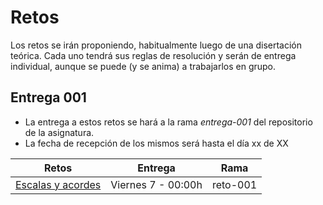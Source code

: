 # Retos

Los retos se irán proponiendo, habitualmente luego de una disertación teórica. Cada uno tendrá sus reglas de resolución y serán de entrega individual, aunque se puede (y se anima) a trabajarlos en grupo.

## Entrega 001

- La entrega a estos retos se hará a la rama *entrega-001* del repositorio de la asignatura.
- La fecha de recepción de los mismos será hasta el día xx de XX

|Retos|Entrega|Rama
|-|-|-|
|[Escalas y acordes](/evaluaciones/retos/reto001.md)|Viernes 7 - 00:00h|reto-001
